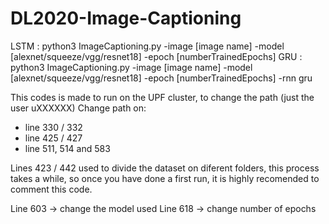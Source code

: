 # DL2020-Image-Captioning
LSTM : python3 ImageCaptioning.py -image [image name] -model [alexnet/squeeze/vgg/resnet18] -epoch [numberTrainedEpochs]
GRU  : python3 ImageCaptioning.py -image [image name] -model [alexnet/squeeze/vgg/resnet18] -epoch [numberTrainedEpochs] -rnn gru

This codes is made to run on the UPF cluster, to change the path (just the user uXXXXXX)
Change path on: 
 - line 330 / 332
 - line 425 / 427
 - line 511, 514 and 583 

Lines 423 / 442 used to divide the dataset on diferent folders, this process takes a while, so once you have done a first
run, it is highly recomended to comment this code. 

Line 603 -> change the model used
Line 618 -> change number of epochs
